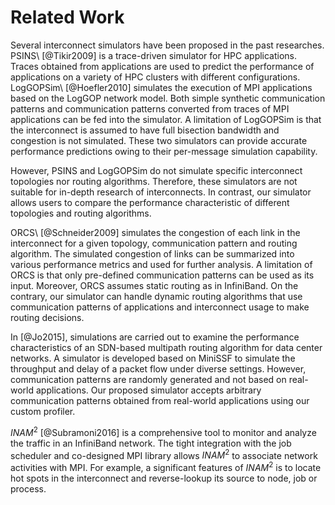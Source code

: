 # Related Work

Several interconnect simulators have been proposed in the past researches.
PSINS\ [@Tikir2009] is a trace-driven simulator for HPC applications.
Traces obtained from applications are used to predict the performance of
applications on a variety of HPC clusters with different configurations.
LogGOPSim\ [@Hoefler2010] simulates the execution of MPI applications based on
the LogGOP network model. Both simple synthetic communication patterns and
communication patterns converted from traces of MPI applications can be fed
into the simulator. A limitation of LogGOPSim is that the interconnect is
assumed to have full bisection bandwidth and congestion is not simulated.
These two simulators can provide accurate performance predictions owing to
their per-message simulation capability.

However, PSINS and LogGOPSim do not simulate specific interconnect topologies
nor routing algorithms. Therefore, these simulators are not suitable for
in-depth research of interconnects. In contrast, our simulator allows users to
compare the performance characteristic of different topologies and routing
algorithms.

ORCS\ [@Schneider2009] simulates the congestion of each link in the
interconnect for a given topology, communication pattern and routing
algorithm. The simulated congestion of links can be summarized into various
performance metrics and used for further analysis. A limitation of ORCS is
that only pre-defined communication patterns can be used as its input.
Moreover, ORCS assumes static routing as in InfiniBand. On the contrary,
our simulator can handle dynamic routing algorithms that use communication
patterns of applications and interconnect usage to make routing decisions.

In [@Jo2015], simulations are carried out to examine the performance
characteristics of an SDN-based multipath routing algorithm for data center
networks. A simulator is developed based on MiniSSF to simulate the throughput
and delay of a packet flow under diverse settings. However, communication
patterns are randomly generated and not based on real-world applications. Our
proposed simulator accepts arbitrary communication patterns obtained from
real-world applications using our custom profiler.

$\mathit{INAM}^2$ [@Subramoni2016] is a comprehensive tool to monitor and
analyze the traffic in an InfiniBand network. The tight integration with the
job scheduler and co-designed MPI library allows $\mathit{INAM}^2$ to
associate network activities with MPI. For example, a significant features of
$\mathit{INAM}^2$ is to locate hot spots in the interconnect and
reverse-lookup its source to node, job or process.
